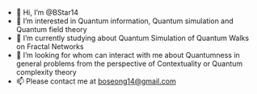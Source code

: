- 👋 Hi, I’m @BStar14
- 👀 I’m interested in Quantum information, Quantum simulation and Quantum field theory
- 🌱 I’m currently studying about Quantum Simulation of Quantum Walks on Fractal Networks
- 💞️ I’m looking for whom can interact with me about Quantumness in general problems from the perspective of Contextuality or Quantum complexity theory
- 📫 Please contact me at boseong14@gmail.com

<!---
BStar14/BStar14 is a ✨ special ✨ repository because its `README.md` (this file) appears on your GitHub profile.
You can click the Preview link to take a look at your changes.
--->
